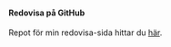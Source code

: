#### Redovisa på GitHub

Repot för min redovisa-sida hittar du [här](https://github.com/Graudusk/ramverk).
